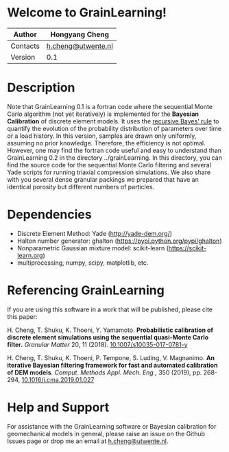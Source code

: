 
# Welcome to GrainLearning!

|Author |Hongyang Cheng|
|---|---|
|Contacts |h.cheng@utwente.nl |
|Version|0.1 |

# Description

Note that GrainLearning 0.1 is a fortran code where the sequential Monte Carlo algorithm (not yet iteratively) is implemented for the **Bayesian Calibration** of discrete element models.
It uses the [recursive Bayes' rule](https://en.wikipedia.org/wiki/Recursive_Bayesian_estimation)
to quantify the evolution of the probability distribution of parameters over time or a load history.
In this version, samples are drawn only uniformly, assuming no prior knowledge.
Therefore, the efficiency is not optimal. However, one may find the fortran code useful and easy to understand than GrainLearning 0.2 in the directory ../grainLearning.
In this directory, you can find the source code for the sequential Monte Carlo filtering and several Yade scripts for running triaxial compression simulations.
We also share with you several dense granular packings we prepared that have an identical porosity but different numbers of particles.

# Dependencies

* Discrete Element Method: Yade (http://yade-dem.org/)
* Halton number generator: ghalton (https://pypi.python.org/pypi/ghalton)
* Nonparametric Gaussian mixture model: scikit-learn (https://scikit-learn.org)
* multiprocessing, numpy, scipy, matplotlib, etc.

# Referencing GrainLearning

If you are using this software in a work that will be published, please cite this paper:

H. Cheng, T. Shuku, K. Thoeni, Y. Yamamoto. **Probabilistic calibration of discrete element simulations using the sequential quasi-Monte Carlo filter.** _Granular Matter_ 20, 11 (2018). [10.1007/s10035-017-0781-y](https://doi.org/10.1007/s10035-017-0781-y)

H. Cheng, T. Shuku, K. Thoeni, P. Tempone, S. Luding, V. Magnanimo. **An iterative Bayesian filtering framework for fast and automated calibration of DEM models**. _Comput. Methods Appl. Mech. Eng.,_ 350 (2019), pp. 268-294, [10.1016/j.cma.2019.01.027](https://doi.org/10.1016/j.cma.2019.01.027)

# Help and Support

For assistance with the GrainLearning software or Bayesian calibration for geomechanical models in general, please raise an issue on the Github Issues page or drop me an email at h.cheng@utwente.nl.
